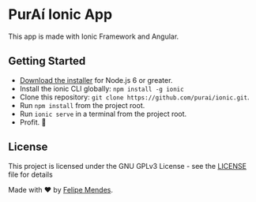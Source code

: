 # PurAí Ionic App

This app is made with Ionic Framework and Angular.

## Getting Started

* [Download the installer](https://nodejs.org/) for Node.js 6 or greater.
* Install the ionic CLI globally: `npm install -g ionic`
* Clone this repository: `git clone https://github.com/purai/ionic.git`.
* Run `npm install` from the project root.
* Run `ionic serve` in a terminal from the project root.
* Profit. :tada:

## License
This project is licensed under the GNU GPLv3 License - see the [LICENSE](LICENSE) file for details

Made with :heart: by [Felipe Mendes](https://github.com/felipemendes).